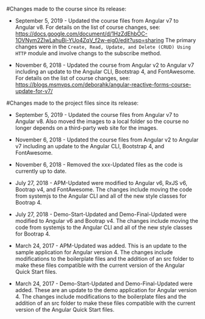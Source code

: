 #Changes made to the course since its release:
- September 5, 2019 - Updated the course files from Angular v7 to Angular v8. For details on the list of course changes, see: https://docs.google.com/document/d/1HzZdEhbOC-1OVNym2ZIwLahuBi-YUo4ZqV_f2w-eig0/edit?usp=sharing The primary changes were in the `Create, Read, Update, and Delete (CRUD) Using HTTP` module and involve changs to the subscribe method.

- November 6, 2018 - Updated the course from Angular v2 to Angular v7 including an update to the Angular CLI, Bootstrap 4, and FontAwesome. For details on the list of course changes, see: https://blogs.msmvps.com/deborahk/angular-reactive-forms-course-update-for-v7/

#Changes made to the project files since its release:
- September 5, 2019 - Updated the course files from Angular v7 to Angular v8. Also moved the images to a local folder so the course no longer depends on a third-party web site for the images.

- November 6, 2018 - Updated the course files from Angular v2 to Angular v7 including an update to the Angular CLI, Bootstrap 4, and FontAwesome.
- November 6, 2018 - Removed the xxx-Updated files as the code is currently up to date.

- July 27, 2018 - APM-Updated were modified to Angular v6, RxJS v6, Bootrap v4, and FontAwesome. The changes include moving the code from systemjs to the Angular CLI and all of the new style classes for Bootrap 4.
- July 27, 2018 - Demo-Start-Updated and Demo-Final-Updated were modified to Angular v6 and Bootrap v4. The changes include moving the code from systemjs to the Angular CLI and all of the new style classes for Bootrap 4.

- March 24, 2017 - APM-Updated was added. This is an update to the sample application for Angular version 4. The changes include modifications to the boilerplate files and the addition of an src folder to make these files compatible with the current version of the Angular Quick Start files.
- March 24, 2017 - Demo-Start-Updated and Demo-Final-Updated were added. These are an update to the demo application for Angular version 4. The changes include modifications to the boilerplate files and the addition of an src folder to make these files compatible with the current version of the Angular Quick Start files.
